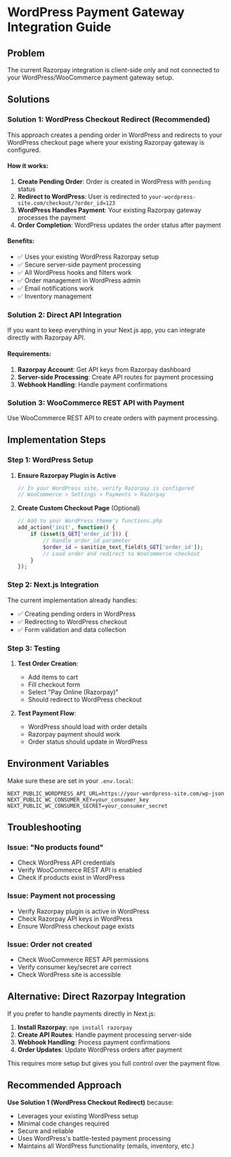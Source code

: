 # WordPress Payment Gateway Integration Guide

## Problem
The current Razorpay integration is client-side only and not connected to your WordPress/WooCommerce payment gateway setup.

## Solutions

### Solution 1: WordPress Checkout Redirect (Recommended)

This approach creates a pending order in WordPress and redirects to your WordPress checkout page where your existing Razorpay gateway is configured.

#### How it works:
1. **Create Pending Order**: Order is created in WordPress with `pending` status
2. **Redirect to WordPress**: User is redirected to `your-wordpress-site.com/checkout/?order_id=123`
3. **WordPress Handles Payment**: Your existing Razorpay gateway processes the payment
4. **Order Completion**: WordPress updates the order status after payment

#### Benefits:
- ✅ Uses your existing WordPress Razorpay setup
- ✅ Secure server-side payment processing
- ✅ All WordPress hooks and filters work
- ✅ Order management in WordPress admin
- ✅ Email notifications work
- ✅ Inventory management

### Solution 2: Direct API Integration

If you want to keep everything in your Next.js app, you can integrate directly with Razorpay API.

#### Requirements:
1. **Razorpay Account**: Get API keys from Razorpay dashboard
2. **Server-side Processing**: Create API routes for payment processing
3. **Webhook Handling**: Handle payment confirmations

### Solution 3: WooCommerce REST API with Payment

Use WooCommerce REST API to create orders with payment processing.

## Implementation Steps

### Step 1: WordPress Setup

1. **Ensure Razorpay Plugin is Active**
   ```php
   // In your WordPress site, verify Razorpay is configured
   // WooCommerce > Settings > Payments > Razorpay
   ```

2. **Create Custom Checkout Page** (Optional)
   ```php
   // Add to your WordPress theme's functions.php
   add_action('init', function() {
       if (isset($_GET['order_id'])) {
           // Handle order_id parameter
           $order_id = sanitize_text_field($_GET['order_id']);
           // Load order and redirect to WooCommerce checkout
       }
   });
   ```

### Step 2: Next.js Integration

The current implementation already handles:
- ✅ Creating pending orders in WordPress
- ✅ Redirecting to WordPress checkout
- ✅ Form validation and data collection

### Step 3: Testing

1. **Test Order Creation**:
   - Add items to cart
   - Fill checkout form
   - Select "Pay Online (Razorpay)"
   - Should redirect to WordPress checkout

2. **Test Payment Flow**:
   - WordPress should load with order details
   - Razorpay payment should work
   - Order status should update in WordPress

## Environment Variables

Make sure these are set in your `.env.local`:

```env
NEXT_PUBLIC_WORDPRESS_API_URL=https://your-wordpress-site.com/wp-json
NEXT_PUBLIC_WC_CONSUMER_KEY=your_consumer_key
NEXT_PUBLIC_WC_CONSUMER_SECRET=your_consumer_secret
```

## Troubleshooting

### Issue: "No products found"
- Check WordPress API credentials
- Verify WooCommerce REST API is enabled
- Check if products exist in WordPress

### Issue: Payment not processing
- Verify Razorpay plugin is active in WordPress
- Check Razorpay API keys in WordPress
- Ensure WordPress checkout page exists

### Issue: Order not created
- Check WooCommerce REST API permissions
- Verify consumer key/secret are correct
- Check WordPress site is accessible

## Alternative: Direct Razorpay Integration

If you prefer to handle payments directly in Next.js:

1. **Install Razorpay**: `npm install razorpay`
2. **Create API Routes**: Handle payment processing server-side
3. **Webhook Handling**: Process payment confirmations
4. **Order Updates**: Update WordPress orders after payment

This requires more setup but gives you full control over the payment flow.

## Recommended Approach

**Use Solution 1 (WordPress Checkout Redirect)** because:
- Leverages your existing WordPress setup
- Minimal code changes required
- Secure and reliable
- Uses WordPress's battle-tested payment processing
- Maintains all WordPress functionality (emails, inventory, etc.) 